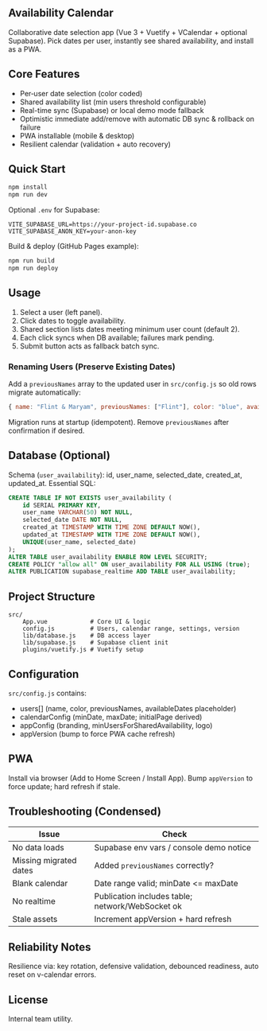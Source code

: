 ## Availability Calendar

Collaborative date selection app (Vue 3 + Vuetify + VCalendar + optional Supabase). Pick dates per user, instantly see shared availability, and install as a PWA.

## Core Features
- Per‑user date selection (color coded)
- Shared availability list (min users threshold configurable)
- Real-time sync (Supabase) or local demo mode fallback
- Optimistic immediate add/remove with automatic DB sync & rollback on failure
- PWA installable (mobile & desktop)
- Resilient calendar (validation + auto recovery)

## Quick Start
```bash
npm install
npm run dev
```
Optional `.env` for Supabase:
```env
VITE_SUPABASE_URL=https://your-project-id.supabase.co
VITE_SUPABASE_ANON_KEY=your-anon-key
```
Build & deploy (GitHub Pages example):
```bash
npm run build
npm run deploy
```

## Usage
1. Select a user (left panel).
2. Click dates to toggle availability.
3. Shared section lists dates meeting minimum user count (default 2).
4. Each click syncs when DB available; failures mark pending.
5. Submit button acts as fallback batch sync.

### Renaming Users (Preserve Existing Dates)
Add a `previousNames` array to the updated user in `src/config.js` so old rows migrate automatically:
```js
{ name: "Flint & Maryam", previousNames: ["Flint"], color: "blue", availableDates: [] }
```
Migration runs at startup (idempotent). Remove `previousNames` after confirmation if desired.

## Database (Optional)
Schema (`user_availability`): id, user_name, selected_date, created_at, updated_at.
Essential SQL:
```sql
CREATE TABLE IF NOT EXISTS user_availability (
    id SERIAL PRIMARY KEY,
    user_name VARCHAR(50) NOT NULL,
    selected_date DATE NOT NULL,
    created_at TIMESTAMP WITH TIME ZONE DEFAULT NOW(),
    updated_at TIMESTAMP WITH TIME ZONE DEFAULT NOW(),
    UNIQUE(user_name, selected_date)
);
ALTER TABLE user_availability ENABLE ROW LEVEL SECURITY;
CREATE POLICY "allow all" ON user_availability FOR ALL USING (true);
ALTER PUBLICATION supabase_realtime ADD TABLE user_availability;
```

## Project Structure
```
src/
    App.vue            # Core UI & logic
    config.js          # Users, calendar range, settings, version
    lib/database.js    # DB access layer
    lib/supabase.js    # Supabase client init
    plugins/vuetify.js # Vuetify setup
```

## Configuration
`src/config.js` contains:
- users[] (name, color, previousNames, availableDates placeholder)
- calendarConfig (minDate, maxDate; initialPage derived)
- appConfig (branding, minUsersForSharedAvailability, logo)
- appVersion (bump to force PWA cache refresh)

## PWA
Install via browser (Add to Home Screen / Install App). Bump `appVersion` to force update; hard refresh if stale.

## Troubleshooting (Condensed)
| Issue | Check |
|-------|-------|
| No data loads | Supabase env vars / console demo notice |
| Missing migrated dates | Added `previousNames` correctly? |
| Blank calendar | Date range valid; minDate <= maxDate |
| No realtime | Publication includes table; network/WebSocket ok |
| Stale assets | Increment appVersion + hard refresh |

## Reliability Notes
Resilience via: key rotation, defensive validation, debounced readiness, auto reset on v-calendar errors.

## License
Internal team utility.
